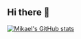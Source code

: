 ## Hi there 👋

<!--
**mikael1813/mikael1813** is a ✨ _special_ ✨ repository because its `README.md` (this file) appears on your GitHub profile.

Here are some ideas to get you started:

- 🔭 I’m currently working on ...
- 🌱 I’m currently learning ...
- 👯 I’m looking to collaborate on ...
- 🤔 I’m looking for help with ...
- 💬 Ask me about ...
- 📫 How to reach me: ...
- 😄 Pronouns: ...
- ⚡ Fun fact: ...
-->


[![Mikael's GitHub stats](https://github-readme-stats.vercel.app/api?username=mikael1813&show_icons=true&theme=tokyonight)](https://github.com/anuraghazra/github-readme-stats)
